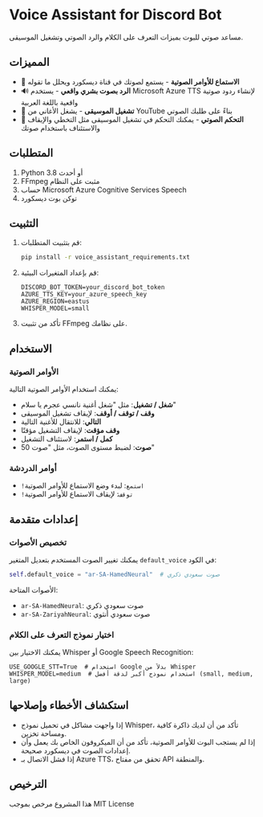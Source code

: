 # Voice Assistant for Discord Bot

مساعد صوتي للبوت بميزات التعرف على الكلام والرد الصوتي وتشغيل الموسيقى.

## المميزات

- 🎤 **الاستماع للأوامر الصوتية** - يستمع لصوتك في قناة ديسكورد ويحلل ما تقوله
- 🔊 **الرد بصوت بشري واقعي** - يستخدم Microsoft Azure TTS لإنشاء ردود صوتية واقعية باللغة العربية
- 🎵 **تشغيل الموسيقى** - يشغل الأغاني من YouTube بناءً على طلبك الصوتي
- 🔄 **التحكم الصوتي** - يمكنك التحكم في تشغيل الموسيقى مثل التخطي والإيقاف والاستئناف باستخدام صوتك

## المتطلبات

1. Python 3.8 أو أحدث
2. FFmpeg مثبت على النظام
3. حساب Microsoft Azure Cognitive Services Speech
4. توكن بوت ديسكورد

## التثبيت

1. قم بتثبيت المتطلبات:
   ```bash
   pip install -r voice_assistant_requirements.txt
   ```

2. قم بإعداد المتغيرات البيئية:
   ```
   DISCORD_BOT_TOKEN=your_discord_bot_token
   AZURE_TTS_KEY=your_azure_speech_key
   AZURE_REGION=eastus
   WHISPER_MODEL=small
   ```

3. تأكد من تثبيت FFmpeg على نظامك.

## الاستخدام

### الأوامر الصوتية

يمكنك استخدام الأوامر الصوتية التالية:

- **شغل / تشغيل**: مثل "شغل أغنية نانسي عجرم يا سلام"
- **وقف / توقف / أوقف**: لإيقاف تشغيل الموسيقى
- **التالي**: للانتقال للأغنية التالية
- **وقف مؤقت**: لإيقاف التشغيل مؤقتًا
- **كمل / استمر**: لاستئناف التشغيل
- **صوت**: لضبط مستوى الصوت، مثل "صوت 50"

### أوامر الدردشة

- `!استمع`: لبدء وضع الاستماع للأوامر الصوتية
- `!توقف`: لإيقاف الاستماع للأوامر الصوتية

## إعدادات متقدمة

### تخصيص الأصوات

يمكنك تغيير الصوت المستخدم بتعديل المتغير `default_voice` في الكود:

```python
self.default_voice = "ar-SA-HamedNeural"  # صوت سعودي ذكري
```

الأصوات المتاحة:
- `ar-SA-HamedNeural`: صوت سعودي ذكري
- `ar-SA-ZariyahNeural`: صوت سعودي أنثوي

### اختيار نموذج التعرف على الكلام

يمكنك الاختيار بين Whisper أو Google Speech Recognition:

```
USE_GOOGLE_STT=True  # استخدام Google بدلاً من Whisper
WHISPER_MODEL=medium  # استخدام نموذج أكبر لدقة أفضل (small, medium, large)
```

## استكشاف الأخطاء وإصلاحها

- إذا واجهت مشاكل في تحميل نموذج Whisper، تأكد من أن لديك ذاكرة كافية ومساحة تخزين.
- إذا لم يستجب البوت للأوامر الصوتية، تأكد من أن الميكروفون الخاص بك يعمل وأن إعدادات الصوت في ديسكورد صحيحة.
- إذا فشل الاتصال بـ Azure TTS، تحقق من مفتاح API والمنطقة.

## الترخيص

هذا المشروع مرخص بموجب MIT License 
